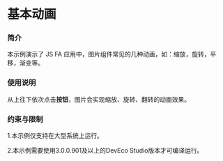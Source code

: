 # 基本动画

### 简介

本示例演示了 JS FA 应用中，图片组件常见的几种动画，如：缩放，旋转，平移，渐变等。

### 使用说明

从上往下依次点击**按钮**，图片会实现缩放、旋转、翻转的动画效果。

### 约束与限制

1.本示例仅支持在大型系统上运行。

2.本示例需要使用3.0.0.901及以上的DevEco Studio版本才可编译运行。
